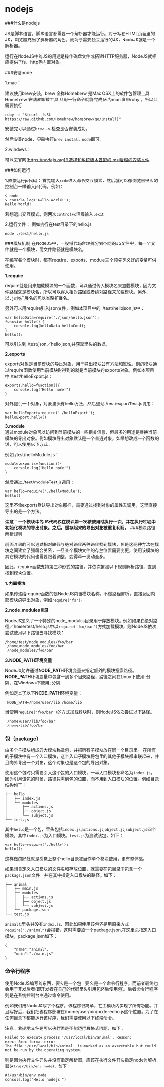 # nodejs
###什么是nodejs

JS是脚本语言，脚本语言都需要一个解析器才能运行。对于写在HTML页面里的JS，浏览器充当了解析器的角色。而对于需要独立运行的JS，NodeJS就是一个解析器。

运行在NodeJS中的JS的用途是操作磁盘文件或搭建HTTP服务器，NodeJS就相应提供了fs、http等内置对象。

###安装node

1.mac：

建议使用brew安装。brew 全称Homebrew  是Mac OSX上的软件包管理工具Homebrew 安装和卸载工具 只用一行命令就能完成
因为mac 自带ruby ，所以只需要执行

```
ruby -e "$(curl -fsSL https://raw.github.com/Homebrew/homebrew/go/install)"  

```
安装完可以通过`brew -v`	检查是否安装成功。

然后安装node，只需执行`brew install node`即可。

2.windows：

可以去官网[https://nodejs.org]()选择和系统版本匹配的.msi后缀的安装文件

###如何运行



1.直接运行js代码：
首先输入`node`进入命令交互模式，然后就可以像浏览器里头的控制台一样输入js代码，例如：

```
$ node
> console.log('Hello World!');
Hello World!

```

若想退出交互模式，则两次`control+c`活着输入`.exit`

2.运行文件：
例如执行在test目录下的hello.js

```
node ./test/hello.js

```

###模块机制
在NodeJS中，一般将代码合理拆分到不同的JS文件中，每一个文件就是一个模块，而文件路径就是模块名。

在编写每个模块时，都有require、exports、module三个预先定义好的变量可供使用。

**1.require**

require就是用来加载模块的一个函数，可以通过传入模块名来加载模块，因为文件路径就是模块名，所以可以穿入相对路径或者绝对路径来加载模块。另外，以`.js`为扩展名的可以省略扩展名。

另外可以用require引入json文件，例如本项目中的	./test/hellojson.js中：

```
var helloData=require('./json/hello.json');
function hello() {
    console.log(helloData.helloCont);
}
hello();
```

可以引入到./test/json／hello.json,并获取里头的数据。

**2.exports**

exports对象是当前模块的导出对象，用于导出模块公有方法和属性。别的模块通过require函数使用当前模块时得到的就是当前模块的exports对象。例如本项目中./test/helloExport.js：

```
exports.hello=function(){
    console.log("Hello node!")
}
```

对外提供一个对象，对象里头有hello方法，然后通过./test/exportTest.js调用：

```
var helloExport=require('./helloExport');
helloExport.hello()
```

**3.module**	
通过module对象可以访问到当前模块的一些相关信息，但最多的用途是替换当前模块的导出对象。例如模块导出对象默认是一个普通对象，如果想改成一个函数的话，可以使用以下方式：

例如./test/helloModule.js：


```
module.exports=function(){
    console.log("Hello node!")
}
```

然后通过./test/moduleTest.js调用：

```
var hello=require('./helloModule');
hello()

```

这里不像exports默认导出对象那样，需要通过找到对象的属性去调用，这里直接导出的是一个方法。

**注意：一个模块中的JS代码仅在模块第一次被使用时执行一次，并在执行过程中初始化模块的导出对象。之后，缓存起来的导出对象被重复利用。**
###模块路径解析规则

前面介绍的可以通过相对路径与绝对路径两种路径找到模块，但是这两种方法在模块之间建立了强耦合关系，一旦某个模块文件的存放位置需要变更，使用该模块的其它模块的代码也需要跟着调整，变得牵一发动全身。

因此，require函数支持第三种形式的路径，并依次按照以下规则解析路径，直到找到模块位置。


**1.内置模块**

如果传递给require函数的是NodeJS内置模块名称，不做路径解析，直接返回内部模块的导出对象，例如`require('fs')`。

**2.node_modules目录**

NodeJS定义了一个特殊的node_modules目录用于存放模块。例如如果在绝对路径／home/test/hello.js中以`require('foo/bar')`方式加载模块，则NodeJS依次尝试使用以下路径去寻找模块：

```
/home/test/node_modules/foo/bar
 /home/node_modules/foo/bar
 /node_modules/foo/bar
```

**3.NODE_PATH环境变量**

NodeJS允许通过**NODE_PATH**环境变量来指定额外的模块搜索路径。**NODE_PATH**环境变量中包含一到多个目录路径，路径之间在Linux下使用`:`分隔，在Windows下使用`;`分隔。

例如定义了以下**NODE_PATH**环境变量：

` NODE_PATH=/home/user/lib:/home/lib`


当使用`require('foo/bar')`的方式加载模块时，则NodeJS依次尝试以下路径。

```
 /home/user/lib/foo/bar
 /home/lib/foo/bar
```

### 包（package）
由多个子模块组成的大模块称做包，并把所有子模块放在同一个目录里。
在所有的子模块中有一个入口模块，这个入口子模块将包里的其他子模块都串联起来，并且向外导出一个对象，这个对象也是这个包的导出对象。

使用这个包时只需要引入这个包的入口模块，一半入口模块都命名为`index.js`，因为引用该包的时候，路径只需到包的位置，而不用到入口模块的位置。例如目录结构如下：

```
├── hello
│   ├── index.js
│   └── modules
│       ├── actions.js
│       ├── object.js
│       └── subject.js
└── test.js

```

其中`hello`是一个包，里头包括`index.js`,`actions.js`,`object.js`,`subject.js`四个模块，其中`index.js`为入口模块。`test.js`为测试该包，如下：

```
var hello=require('./hello');
hello();

```
这样做的好处就是感觉上整个hello目录被当作单个模块使用，更有整体感。

如果想自定义入口模块的文件名和存放位置，就需要在包目录下包含一个`package.json`文件，并在其中指定入口模块的路径。如下：

```
├── animal
│   ├── main.js
│   ├── modules
│   │   ├── actions.js
│   │   ├── object.js
│   │   └── subject.js
│   └── package.json
└── test.js

```

`animal包`里头并没有`index.js`，因此如果使用该包还是用原来方式`require("./animal")`会报错，这时需要加一个package.json,在这里头指定入口模块，package.json如下：

```
{
    "name":"animal",
    "main":"./main.js"
}

```

### 命令行程序

使用NodeJS编写的东西，要么是一个包，要么是一个命令行程序，而前者最终也会用于开发后者(即开发者在自己的代码里头引用包然后使用包)。后者命令行程序则是在系统控制台中通过命令使用。


例如我们用NodeJS写了个程序。该程序很简单，在主模块内实现了所有功能。并且写好后，我们把该程序部署在/home/user/bin/node-echo.js这个位置。为了在任何目录下都能运行该程序，我们需要使用以下终端命令。

注意：若提示文件是可以执行但是不能运行且格式问题，如下：

```
Failed to execute process '/usr/local/bin/animal'. Reason:
exec: Exec format error
The file '/usr/local/bin/animal' is marked as an executable but could not be run by the operating system.
```

则是因为执行文件开头并没有指定解析器，应该在执行文件开头指定node为解析器(`#!/usr/bin/env node`)，如下：

```
#!/usr/bin/env node
console.log("Hello nodejs!")

```







